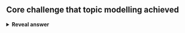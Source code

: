 ## Core challenge that topic modelling achieved
<details>
<summary><b>Reveal answer</b></summary>
Dimension reduction, by grouping words into topics<br><br><img src="../../../../../media/paste-13c8d18fb8cf05b5ab9bfa79722a232fa5222a9e.jpg"><br>
</details>
